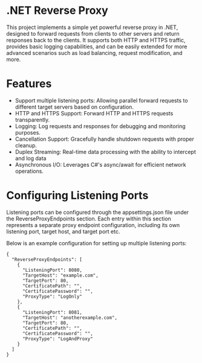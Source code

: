 # .NET Reverse Proxy
This project implements a simple yet powerful reverse proxy in .NET, designed to forward requests from clients to other servers and return responses back to the clients. It supports both HTTP and HTTPS traffic, provides basic logging capabilities, and can be easily extended for more advanced scenarios such as load balancing, request modification, and more.

# Features
* Support multiple listening ports: Allowing parallel forward requests to different target servers based on configuration.
* HTTP and HTTPS Support: Forward HTTP and HTTPS requests transparently.
* Logging: Log requests and responses for debugging and monitoring purposes.
* Cancellation Support: Gracefully handle shutdown requests with proper cleanup.
* Duplex Streaming: Real-time data processing with the ability to intercept and log data
* Asynchronous I/O: Leverages C#'s async/await for efficient network operations.

# Configuring Listening Ports
Listening ports can be configured through the appsettings.json file under the ReverseProxyEndpoints section. Each entry within this section represents a separate proxy endpoint configuration, including its own listening port, target host, and target port etc.

Below is an example configuration for setting up multiple listening ports:

```
{
  "ReverseProxyEndpoints": [
    {
      "ListeningPort": 8080,
      "TargetHost": "example.com",
      "TargetPort": 80,
      "CertificatePath": "",
      "CertificatePassword": "",
      "ProxyType": "LogOnly"
    },
    {
      "ListeningPort": 8081,
      "TargetHost": "anotherexample.com",
      "TargetPort": 80,
      "CertificatePath": "",
      "CertificatePassword": "",
      "ProxyType": "LogAndProxy"
    }
  ]
}
```